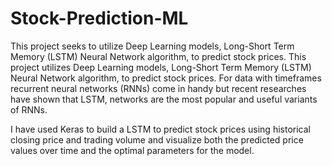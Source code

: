 # Stock-Prediction-ML
This project seeks to utilize Deep Learning models, Long-Short Term Memory (LSTM) Neural Network algorithm, to predict stock prices.
This project utilizes Deep Learning models, Long-Short Term Memory (LSTM) Neural Network algorithm, to predict stock prices. For data with timeframes recurrent neural networks (RNNs) come in handy but recent researches have shown that LSTM, networks are the most popular and useful variants of RNNs.

I have used Keras to build a LSTM to predict stock prices using historical closing price and trading volume and visualize both the predicted price values over time and the optimal parameters for the model.
